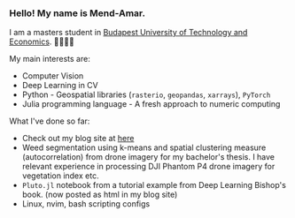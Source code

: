 ### Hello! My name is Mend-Amar.
I am a masters student in [Budapest University of Technology and Economics](https://www.bme.hu/en). 👋👋👋👋

My main interests are:
- Computer Vision
- Deep Learning in CV
- Python - Geospatial libraries (`rasterio`, `geopandas`, `xarrays`), `PyTorch`
- Julia programming language - A fresh approach to numeric computing

What I've done so far:
- Check out my blog site at [here](https://mendebadra.github.io)
- Weed segmentation using k-means and spatial clustering measure (autocorrelation) from drone imagery for my bachelor's thesis. I have relevant experience in processing DJI Phantom P4 drone imagery for vegetation index etc.
- `Pluto.jl` notebook from a tutorial example from Deep Learning Bishop's book. (now posted as html in my blog site)
- Linux, nvim, bash scripting configs



